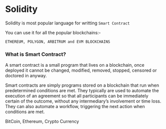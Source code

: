 # Solidity
Solidity is most popular language for writting `Smart Contract`

You can use it for all the popular blockchains:-  

`ETHEREUM, POLYGON, ARBITRUM and EVM BLOCKCHAINS`

### What is Smart Contract?
A smart contract is a small program that lives on a blockchain, once deployed it cannot be changed, modified, removed, stopped, censored or doctored in anyway.

Smart contracts are simply programs stored on a blockchain that run when predetermined conditions are met. They typically are used to automate the execution of an agreement so that all participants can be immediately certain of the outcome, without any intermediary’s involvement or time loss. They can also automate a workflow, triggering the next action when conditions are met.


BitCoin, Ethereum, Crypto Currency
